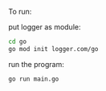 To run:

put logger as module:
```bash
cd go
go mod init logger.com/go
```

run the program:
```bash
go run main.go
```
